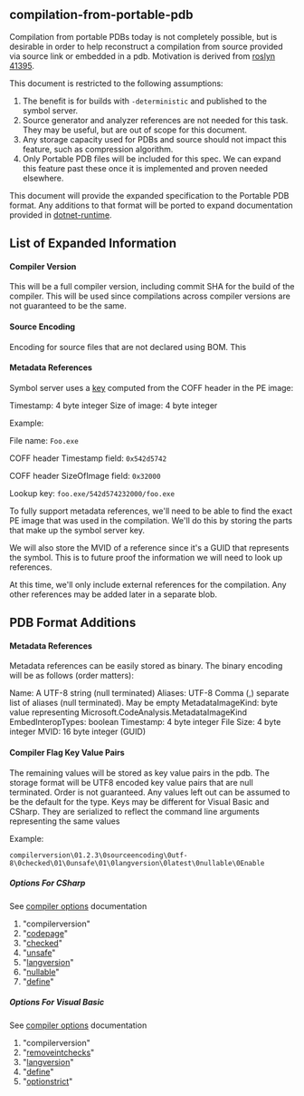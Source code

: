 ## compilation-from-portable-pdb

Compilation from portable PDBs today is not completely possible, but is desirable in order to help reconstruct a compilation from source provided via source link or embedded in a pdb. Motivation is derived from [roslyn 41395](https://github.com/dotnet/roslyn/issues/41395).

This document is restricted to the following assumptions:

1. The benefit is for builds with `-deterministic` and published to the symbol server.
2. Source generator and analyzer references are not needed for this task. They may be useful, but are out of scope for this document.
3. Any storage capacity used for PDBs and source should not impact this feature, such as compression algorithm.
4. Only Portable PDB files will be included for this spec. We can expand this feature past these once it is implemented and proven needed elsewhere.

This document will provide the expanded specification to the Portable PDB format. Any additions to that format will be ported to expand documentation provided in [dotnet-runtime](https://github.com/jnm2/dotnet-runtime/blob/26efe3467741fe2a85780b2d2cd18875af6ebd98/docs/design/specs/PortablePdb-Metadata.md#source-link-c-and-vb-compilers).

## List of Expanded Information

#### Compiler Version

This will be a full compiler version, including commit SHA for the build of the compiler. This will be used since compilations across compiler versions are not guaranteed to be the same.

#### Source Encoding

Encoding for source files that are not declared using BOM. This 

#### Metadata References

Symbol server uses a [key](https://github.com/dotnet/symstore/blob/master/docs/specs/SSQP_Key_Conventions.md#pe-timestamp-filesize) computed from the COFF header in the PE image:

Timestamp: 4 byte integer
Size of image: 4 byte integer

Example:

File name: `Foo.exe`

COFF header Timestamp field: `0x542d5742`

COFF header SizeOfImage field: `0x32000`

Lookup key: `foo.exe/542d574232000/foo.exe`

To fully support metadata references, we'll need to be able to find the exact PE image that was used in the compilation. We'll do this by storing the parts that make up the symbol server key.

We will also store the MVID of a reference since it's a GUID that represents the symbol. This is to future proof the information we will need to look up references.

At this time, we'll only include external references for the compilation. Any other references may be added later in a separate blob.

## PDB Format Additions

#### Metadata References

Metadata references can be easily stored as binary. The binary encoding will be as follows (order matters):

Name: A UTF-8 string (null terminated)
Aliases: UTF-8 Comma (,) separate list of aliases (null terminated). May be empty
MetadataImageKind: byte value representing Microsoft.CodeAnalysis.MetadataImageKind
EmbedInteropTypes: boolean
Timestamp: 4 byte integer
File Size: 4 byte integer
MVID: 16 byte integer (GUID)

#### Compiler Flag Key Value Pairs

The remaining values will be stored as key value pairs in the pdb. The storage format will be UTF8 encoded key value pairs that are null terminated. Order is not guaranteed. Any values left out can be assumed to be the default for the type. Keys may be different for Visual Basic and CSharp. They are serialized to reflect the command line arguments representing the same values

Example: 


`compilerversion\01.2.3\0sourceencoding\0utf-8\0checked\01\0unsafe\01\0langversion\0latest\0nullable\0Enable`

##### Options For CSharp

See [compiler options](https://docs.microsoft.com/en-us/dotnet/csharp/language-reference/compiler-options/listed-alphabetically) documentation

1. "compilerversion"
2. "[codepage](https://docs.microsoft.com/en-us/dotnet/csharp/language-reference/compiler-options/codepage-compiler-option)"
3. "[checked](https://docs.microsoft.com/en-us/dotnet/csharp/language-reference/compiler-options/checked-compiler-option)"
4. "[unsafe](https://docs.microsoft.com/en-us/dotnet/csharp/language-reference/compiler-options/unsafe-compiler-option)"
5. "[langversion](https://docs.microsoft.com/en-us/dotnet/csharp/language-reference/compiler-options/langversion-compiler-option)"
6. "[nullable](https://docs.microsoft.com/en-us/dotnet/csharp/nullable-references)"
7. "[define](https://docs.microsoft.com/en-us/dotnet/csharp/language-reference/compiler-options/define-compiler-option)"

##### Options For Visual Basic

See [compiler options](https://docs.microsoft.com/en-us/dotnet/visual-basic/reference/command-line-compiler/compiler-options-listed-alphabetically) documentation

1. "compilerversion"
2. "[removeintchecks](https://docs.microsoft.com/en-us/dotnet/visual-basic/reference/command-line-compiler/removeintchecks)"
3. "[langversion](https://docs.microsoft.com/en-us/dotnet/visual-basic/reference/command-line-compiler/langversion)"
4. "[define](https://docs.microsoft.com/en-us/dotnet/visual-basic/reference/command-line-compiler/define)"
5. "[optionstrict](https://docs.microsoft.com/en-us/dotnet/visual-basic/reference/command-line-compiler/optionstrict)"
